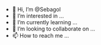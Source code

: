 - 👋 Hi, I’m @Sebagol
- 👀 I’m interested in ...
- 🌱 I’m currently learning ...
- 💞️ I’m looking to collaborate on ...
- 📫 How to reach me ...

<!---
Sebagol/Sebagol is a ✨ special ✨ repository because its `README.md` (this file) appears on your GitHub profile.
You can click the Preview link to take a look at your changes.
--->
